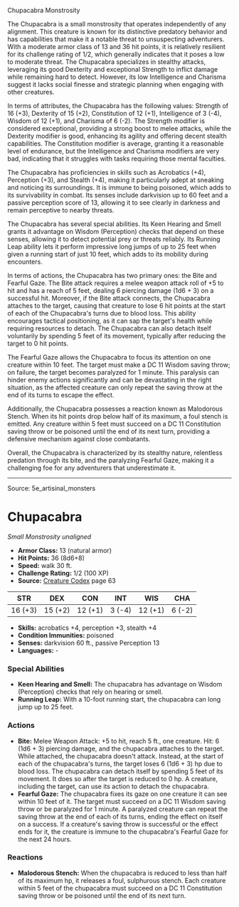 <MonsterName/>Chupacabra</MonsterName>
<CreatureType/>Monstrosity</CreatureType>

<summary>The Chupacabra is a small monstrosity that operates independently of any alignment. This creature is known for its distinctive predatory behavior and has capabilities that make it a notable threat to unsuspecting adventurers. With a moderate armor class of 13 and 36 hit points, it is relatively resilient for its challenge rating of 1/2, which generally indicates that it poses a low to moderate threat. The Chupacabra specializes in stealthy attacks, leveraging its good Dexterity and exceptional Strength to inflict damage while remaining hard to detect. However, its low Intelligence and Charisma suggest it lacks social finesse and strategic planning when engaging with other creatures. </summary>

<detail>

In terms of attributes, the Chupacabra has the following values: Strength of 16 (+3), Dexterity of 15 (+2), Constitution of 12 (+1), Intelligence of 3 (-4), Wisdom of 12 (+1), and Charisma of 6 (-2). The Strength modifier is considered exceptional, providing a strong boost to melee attacks, while the Dexterity modifier is good, enhancing its agility and offering decent stealth capabilities. The Constitution modifier is average, granting it a reasonable level of endurance, but the Intelligence and Charisma modifiers are very bad, indicating that it struggles with tasks requiring those mental faculties.

The Chupacabra has proficiencies in skills such as Acrobatics (+4), Perception (+3), and Stealth (+4), making it particularly adept at sneaking and noticing its surroundings. It is immune to being poisoned, which adds to its survivability in combat. Its senses include darkvision up to 60 feet and a passive perception score of 13, allowing it to see clearly in darkness and remain perceptive to nearby threats.

The Chupacabra has several special abilities. Its Keen Hearing and Smell grants it advantage on Wisdom (Perception) checks that depend on these senses, allowing it to detect potential prey or threats reliably. Its Running Leap ability lets it perform impressive long jumps of up to 25 feet when given a running start of just 10 feet, which adds to its mobility during encounters.

In terms of actions, the Chupacabra has two primary ones: the Bite and Fearful Gaze. The Bite attack requires a melee weapon attack roll of +5 to hit and has a reach of 5 feet, dealing 6 piercing damage (1d6 + 3) on a successful hit. Moreover, if the Bite attack connects, the Chupacabra attaches to the target, causing that creature to lose 6 hit points at the start of each of the Chupacabra's turns due to blood loss. This ability encourages tactical positioning, as it can sap the target's health while requiring resources to detach. The Chupacabra can also detach itself voluntarily by spending 5 feet of its movement, typically after reducing the target to 0 hit points.

The Fearful Gaze allows the Chupacabra to focus its attention on one creature within 10 feet. The target must make a DC 11 Wisdom saving throw; on failure, the target becomes paralyzed for 1 minute. This paralysis can hinder enemy actions significantly and can be devastating in the right situation, as the affected creature can only repeat the saving throw at the end of its turns to escape the effect.

Additionally, the Chupacabra possesses a reaction known as Malodorous Stench. When its hit points drop below half of its maximum, a foul stench is emitted. Any creature within 5 feet must succeed on a DC 11 Constitution saving throw or be poisoned until the end of its next turn, providing a defensive mechanism against close combatants.

Overall, the Chupacabra is characterized by its stealthy nature, relentless predation through its bite, and the paralyzing Fearful Gaze, making it a challenging foe for any adventurers that underestimate it.</detail>



---

Source: 5e_artisinal_monsters

# Chupacabra

*Small* *Monstrosity* *unaligned*

- **Armor Class:** 13 (natural armor)
- **Hit Points:** 36 (8d6+8)
- **Speed:** walk 30 ft.
- **Challenge Rating:** 1/2 (100 XP)
- **Source:** [Creature Codex](https://koboldpress.com/kpstore/product/creature-codex-for-5th-edition-dnd) page 63

| STR | DEX | CON | INT | WIS | CHA |
| --- | --- | --- | --- | --- | --- |
| 16 (+3) | 15 (+2) | 12 (+1) | 3 (-4) | 12 (+1) | 6 (-2) |

- **Skills:** acrobatics +4, perception +3, stealth +4
- **Condition Immunities:** poisoned
- **Senses:** darkvision 60 ft., passive Perception 13
- **Languages:** -

### Special Abilities

- **Keen Hearing and Smell:** The chupacabra has advantage on Wisdom (Perception) checks that rely on hearing or smell.
- **Running Leap:** With a 10-foot running start, the chupacabra can long jump up to 25 feet.

### Actions

- **Bite:** Melee Weapon Attack: +5 to hit, reach 5 ft., one creature. Hit: 6 (1d6 + 3) piercing damage, and the chupacabra attaches to the target. While attached, the chupacabra doesn't attack. Instead, at the start of each of the chupacabra's turns, the target loses 6 (1d6 + 3) hp due to blood loss. The chupacabra can detach itself by spending 5 feet of its movement. It does so after the target is reduced to 0 hp. A creature, including the target, can use its action to detach the chupacabra.
- **Fearful Gaze:** The chupacabra fixes its gaze on one creature it can see within 10 feet of it. The target must succeed on a DC 11 Wisdom saving throw or be paralyzed for 1 minute. A paralyzed creature can repeat the saving throw at the end of each of its turns, ending the effect on itself on a success. If a creature's saving throw is successful or the effect ends for it, the creature is immune to the chupacabra's Fearful Gaze for the next 24 hours.

### Reactions

- **Malodorous Stench:** When the chupacabra is reduced to less than half of its maximum hp, it releases a foul, sulphurous stench. Each creature within 5 feet of the chupacabra must succeed on a DC 11 Constitution saving throw or be poisoned until the end of its next turn.




